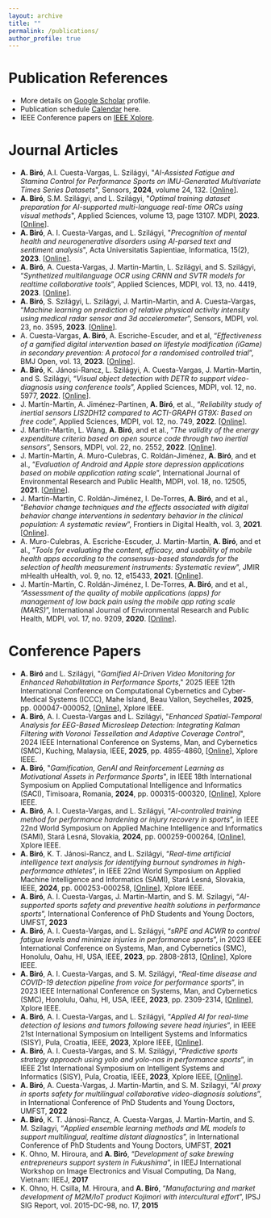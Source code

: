 ```yaml
---
layout: archive
title: ""
permalink: /publications/
author_profile: true
---
```


Publication References
======
* More details on <a target="_new" href="{{site.author.googlescholar}}">Google Scholar</a> profile.
* Publication schedule <a target="_new" href="https://www.attila.phd/papers">Calendar</a> here.
* IEEE Conference papers on <a target="_new" href="https://ieeexplore.ieee.org/author/38110388500">IEEE Xplore</a>.

<!--
   <a href="xxx">
   </a>
 -->

Journal Articles
======
* **A. Biró**, A.I. Cuesta-Vargas, L. Szilágyi, "_AI-Assisted Fatigue and Stamina Control for Performance Sports on IMU-Generated Multivariate Times Series Datasets_", Sensors, **2024**, volume 24, 132. [<a target="_new" href="https://doi.org/10.3390/s24010132">Online</a>].
* **A. Biró**, S.M. Szilágyi, and L. Szilágyi, "_Optimal training dataset preparation for AI-supported multi-language real-time ORCs using visual methods_", Applied Sciences, volume 13, page 13107. MDPI, **2023**. [<a target="_new" href="https://doi.org/10.3390/app132413107">Online</a>]. 
* **A. Biró**, A. I. Cuesta-Vargas, and L. Szilágyi, "_Precognition of mental health and neurogenerative disorders using AI-parsed text and sentiment analysis_", Acta Universitatis Sapientiae, Informatica, 15(2), **2023**. [<a target="_new" href="https://doi.org/10.2478/ausi-2023-0022">Online</a>]. 
* **A. Biró**, A. Cuesta-Vargas, J. Martin-Martin, L. Szilágyi, and S. Szilágyi, “_Synthetized multilanguage OCR using CRNN and SVTR models for realtime collaborative tools_”, Applied Sciences, MDPI, vol. 13, no. 4419, **2023**. [<a target="_new" href="https: //doi.org/10.3390/app13074419">Online</a>].
* **A. Biró**, S. Szilágyi, L. Szilágyi, J. Martin-Martin, and A. Cuesta-Vargas, “_Machine learning on prediction of relative physical activity intensity using medical radar sensor and 3d accelerometer_”, Sensors, MDPI, vol. 23, no. 3595, **2023**. [<a target="_new" href="https://doi.org/10.3390/s23073595">Online</a>].
* A. Cuesta-Vargas, **A. Biró**, A. Escriche-Escuder, and et al, “_Effectiveness of a gamified digital intervention based on lifestyle modification (iGame) in secondary prevention: A protocol for a randomised controlled trial_”, BMJ Open, vol. 13, **2023**. [<a target="_new" href=" https://doi.org/10.1136/bmjopen-2022-066669">Online</a>].
* **A. Biró**, K. Jánosi-Rancz, L. Szilágyi, A. Cuesta-Vargas, J. Martin-Martin, and S. Szilágyi, “_Visual object detection with DETR to support video-diagnosis using conference tools_”, Applied Sciences, MDPI, vol. 12, no. 5977, **2022**. [<a target="_new" href="https://doi.org/10.3390/app12125977">Online</a>].
* J. Martín-Martín, A. Jiménez-Partinen, **A. Biró**, et al., “_Reliability study of inertial sensors LIS2DH12 compared to ACTI-GRAPH GT9X: Based on free code_”, Applied Sciences, MDPI, vol. 12, no. 749, **2022**. [<a target="_new" href="https://doi.org/10.3390/jpm12050749">Online</a>].
* J. Martín-Martín, L. Wang, **A. Biró**, and et al., “_The validity of the energy expenditure criteria based on open source code through two inertial sensors_”, Sensors, MDPI, vol. 22, no. 2552, **2022**. [<a target="_new" href="https://doi.org/10.3390/s22072552">Online</a>]. 
* J. Martín-Martín, A. Muro-Culebras, C. Roldán-Jiménez, **A. Biró**, and et al., “_Evaluation of Android and Apple store depression applications based on mobile application rating scale_”, International Journal of Environmental Research and Public Health, MDPI, vol. 18, no. 12505, **2021**. [<a target="_new" href="https://doi.org/10.3390/ijerph182312505">Online</a>].
* J. Martín-Martín, C. Roldán-Jiménez, I. De-Torres, **A. Biró**, and et al., “_Behavior change techniques and the effects associated with digital behavior change interventions in sedentary behavior in the clinical population: A systematic review_”, Frontiers in Digital Health, vol. 3, **2021**. [<a target="_new" href="https://doi.org/10.3389/fdgth.2021.620383">Online</a>].
* A. Muro-Culebras, A. Escriche-Escuder, J. Martin-Martin, **A. Biró**, and et al., “_Tools for evaluating the content, efficacy, and usability of mobile health apps according to the consensus-based standards for the selection of health measurement instruments: Systematic review_”, JMIR mHealth uHealth, vol. 9, no. 12, e15433, **2021**. [<a target="_new" href="https://doi.org/10.2196/15433">Online</a>].
* J. Martín-Martín, C. Roldán-Jiménez, I. De-Torres, **A. Biró**, and et al., _“Assessment of the quality of mobile applications (apps) for management of low back pain using the mobile app rating scale (MARS)_”, International Journal of Environmental Research and Public Health, MDPI, vol. 17, no. 9209, **2020**. [<a target="_new" href="https://doi.org/10.3390/ijerph17249209">Online</a>].

Conference Papers
======
* **A. Biró** and L. Szilágyi, "_Gamified AI-Driven Video Monitoring for Enhanced Rehabilitation in Performance Sports_," 2025 IEEE 12th International Conference on Computational Cybernetics and Cyber-Medical Systems (ICCC), Mahe Island, Beau Vallon, Seychelles, **2025**, pp. 000047-000052, [<a target="_new" href="https://doi.org/10.1109/ICCC64928.2025.10999140">Online</a>], Xplore IEEE.
* **A. Biró**, A. I. Cuesta-Vargas and L. Szilágyi, "_Enhanced Spatial-Temporal Analysis for EEG-Based Microsleep Detection: Integrating Kalman Filtering with Voronoi Tessellation and Adaptive Coverage Control_", 2024 IEEE International Conference on Systems, Man, and Cybernetics (SMC), Kuching, Malaysia, IEEE, **2025**, pp. 4855-4860, [<a target="_new" href="https://doi.org/10.1109/SMC54092.2024.10831505">Online</a>], Xplore IEEE.
* **A. Biró**, "_Gamification, GenAI and Reinforcement Learning as Motivational Assets in Performance Sports_", in IEEE 18th International Symposium on Applied Computational Intelligence and Informatics (SACI), Timisoara, Romania, **2024**,  pp. 000315-000320, [<a target="_new" href="https://doi.org/10.1109/SACI60582.2024.10619802">Online</a>], Xplore IEEE.
* **A. Biró**, A. I. Cuesta-Vargas, and L. Szilágyi, “_AI-controlled training method for performance hardening or injury recovery in sports_”, in IEEE 22nd World Symposium on Applied Machine Intelligence and Informatics (SAMI), Stará Lesná, Slovakia, **2024**, pp. 000259-000264, [<a target="_new" href="https://doi.org/10.1109/SAMI60510.2024.10432911">Online</a>], Xplore IEEE.
* **A. Biró**, K. T. Jánosi-Rancz, and L. Szilágyi, “_Real-time artificial intelligence text analysis for identifying burnout syndromes in high-performance athletes_”, in IEEE 22nd World Symposium on Applied Machine Intelligence and Informatics (SAMI), Stará Lesná, Slovakia, IEEE, **2024**, pp. 000253-000258, [<a target="_new" href="https://doi.org/10.1109/SAMI60510.2024.10432817">Online</a>], Xplore IEEE.
* **A. Biró**, A. I. Cuesta-Vargas, J. Martin-Martin, and S. M. Szilagyi, “_AI-supported sports safety and preventive health solutions in performance sports_”, International Conference of PhD Students and Young Doctors, UMFST, **2023**
* **A. Biró**, A. I. Cuesta-Vargas, and L. Szilágyi, “_sRPE and ACWR to control fatigue levels and minimize injuries in performance sports_”, in 2023 IEEE International Conference on Systems, Man, and Cybernetics (SMC), Honolulu, Oahu, HI, USA, IEEE, **2023**, pp. 2808-2813, [<a target="_new" href="https://doi.org/10.1109/SMC53992.2023.10394349">Online</a>], Xplore IEEE.
* **A. Biró**, A. I. Cuesta-Vargas, and S. M. Szilágyi, “_Real-time disease and COVID-19 detection pipeline from voice for performance sports_”, in 2023 IEEE International Conference on Systems, Man, and Cybernetics (SMC), Honolulu, Oahu, HI, USA, IEEE, **2023**, pp. 2309-2314, [<a target="_new" href="https://doi.org/10.1109/SMC53992.2023.10394396">Online</a>], Xplore IEEE.
* **A. Biró**, A. I. Cuesta-Vargas, and L. Szilágyi, “_Applied AI for real-time detection of lesions and tumors following severe head injuries_”, in IEEE 21st International Symposium on Intelligent Systems and Informatics (SISY), Pula, Croatia, IEEE, **2023**, Xplore IEEE, [<a target="_new" href="https://doi.org/10.1109/SISY60376.2023.10417915">Online</a>]. 
* **A. Biró**, A. I. Cuesta-Vargas, and S. M. Szilágyi, “_Predictive sports strategy approach using yolo and yolo-nas in performance sports_”, in IEEE 21st International Symposium on Intelligent Systems and Informatics (SISY), Pula, Croatia, IEEE, **2023**, Xplore IEEE, [<a target="_new" href="https://doi.org/10.1109/SISY60376.2023.10417876">Online</a>]. 
* **A. Biró**, A. Cuesta-Vargas, J. Martin-Martin, and S. M. Szilagyi, “_AI proxy in sports safety for multilingual collaborative video-diagnosis solutions_”, in International Conference of PhD Students and Young Doctors, UMFST, **2022**
* **A. Biró**, K. T. Jánosi-Rancz, A. Cuesta-Vargas, J. Martin-Martin, and S. M. Szilagyi, “_Applied ensemble learning methods and ML models to support multilingual, realtime distant diagnostics_”, in International Conference of PhD Students and Young Doctors, UMFST, **2021**
* K. Ohno, M. Hiroura, and **A. Biró**, “_Development of sake brewing entrepreneurs support system in Fukushima_”, in IIEEJ International Workshop on Image Electronics and Visual Computing, Da Nang, Vietnam: IIEEJ, **2017**
* K. Ohno, H. Csilla, M. Hiroura, and **A. Biró**, “_Manufacturing and market development of M2M/IoT product Kojimori with intercultural effort_”, IPSJ SIG Report, vol. 2015-DC-98, no. 17, **2015**
